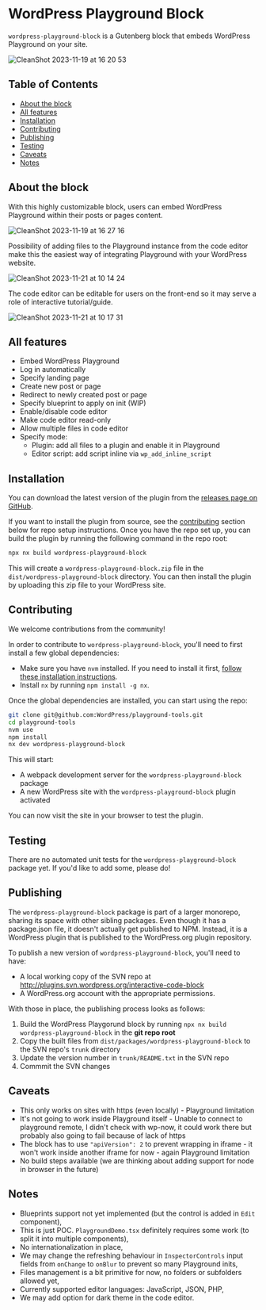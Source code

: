 # WordPress Playground Block

`wordpress-playground-block` is a Gutenberg block that embeds WordPress Playground on your site.

![CleanShot 2023-11-19 at 16 20 53](https://github.com/WordPress/playground-tools/assets/12466568/f10695cf-fc71-4954-ba91-291ef36c1386)

## Table of Contents

-   [About the block](#about-the-block)
-   [All features](#all-features)
-   [Installation](#installation)
-   [Contributing](#contributing)
-   [Publishing](#publishing)
-   [Testing](#testing)
-   [Caveats](#caveats)
-   [Notes](#notes)

## About the block

With this highly customizable block, users can embed WordPress Playground within their posts or pages content.

![CleanShot 2023-11-19 at 16 27 16](https://github.com/WordPress/playground-tools/assets/12466568/ebbc1d01-86db-4e17-a111-2aaf6fc09ea7)

Possibility of adding files to the Playground instance from the code editor make this the easiest way of integrating Playground with your WordPress website.

![CleanShot 2023-11-21 at 10 14 24](https://github.com/WordPress/playground-tools/assets/12466568/f2ff13e3-392a-4de9-aaf3-45f077abc42c)

The code editor can be editable for users on the front-end so it may serve a role of interactive tutorial/guide.

![CleanShot 2023-11-21 at 10 17 31](https://github.com/WordPress/playground-tools/assets/12466568/2702bcca-455c-43c7-8abd-4de8001e8310)

## All features

-   Embed WordPress Playground
-   Log in automatically
-   Specify landing page
-   Create new post or page
-   Redirect to newly created post or page
-   Specify blueprint to apply on init (WIP)
-   Enable/disable code editor
-   Make code editor read-only
-   Allow multiple files in code editor
-   Specify mode:
    -   Plugin: add all files to a plugin and enable it in Playground
    -   Editor script: add script inline via `wp_add_inline_script`

## Installation

You can download the latest version of the plugin from the [releases page on GitHub](https://github.com/WordPress/playground-tools/releases).

If you want to install the plugin from source, see the [contributing](#contributing) section below for repo setup instructions. Once you have the repo set up, you can build the plugin by running the following command in the repo root:

```bash
npx nx build wordpress-playground-block
```

This will create a `wordpress-playground-block.zip` file in the `dist/wordpress-playground-block` directory. You can then install the plugin by uploading this zip file to your WordPress site.

## Contributing

We welcome contributions from the community!

In order to contribute to `wordpress-playground-block`, you'll need to first install a few global dependencies:

-   Make sure you have `nvm` installed. If you need to install it first,
    [follow these installation instructions](https://github.com/nvm-sh/nvm#installation).
-   Install `nx` by running `npm install -g nx`.

Once the global dependencies are installed, you can start using the repo:

```bash
git clone git@github.com:WordPress/playground-tools.git
cd playground-tools
nvm use
npm install
nx dev wordpress-playground-block
```

This will start:

-   A webpack development server for the `wordpress-playground-block` package
-   A new WordPress site with the `wordpress-playground-block` plugin activated

You can now visit the site in your browser to test the plugin.

## Testing

There are no automated unit tests for the `wordpress-playground-block` package yet. If you'd like to add some, please do!

## Publishing

The `wordpress-playground-block` package is part of a larger monorepo, sharing its space with other sibling packages. Even though it has a package.json file, it doesn't actually get published to NPM. Instead, it is a WordPress plugin that is published to the WordPress.org plugin repository.

To publish a new version of `wordpress-playground-block`, you'll need to have:

-   A local working copy of the SVN repo at http://plugins.svn.wordpress.org/interactive-code-block
-   A WordPress.org account with the appropriate permissions.

With those in place, the publishing process looks as follows:

1. Build the WordPress Playgorund block by running `npx nx build wordpress-playground-block` in the **git repo root**
2. Copy the built files from `dist/packages/wordpress-playground-block` to the SVN repo's `trunk` directory
3. Update the version number in `trunk/README.txt` in the SVN repo
4. Commmit the SVN changes

## Caveats

-   This only works on sites with https (even locally) - Playground limitation
-   It's not going to work inside Playground itself - Unable to connect to playground remote, I didn't check with wp-now, it could work there but probably also going to fail because of lack of https
-   The block has to use `"apiVersion": 2` to prevent wrapping in iframe - it won't work inside another iframe for now - again Playground limitation
-   No build steps available (we are thinking about adding support for node in browser in the future)

## Notes

-   Blueprints support not yet implemented (but the control is added in `Edit` component),
-   This is just POC. `PlaygroundDemo.tsx` definitely requires some work (to split it into multiple components),
-   No internationalization in place,
-   We may change the refreshing behaviour in `InspectorControls` input fields from `onChange` to `onBlur` to prevent so many Playground inits,
-   Files management is a bit primitive for now, no folders or subfolders allowed yet,
-   Currently supported editor languages: JavaScript, JSON, PHP,
-   We may add option for dark theme in the code editor.
